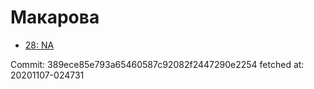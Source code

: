 # Макарова
- [28: NA](28.md)

Commit: 389ece85e793a65460587c92082f2447290e2254
 fetched at: 20201107-024731
